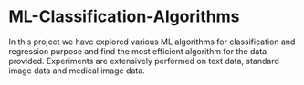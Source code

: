 # ML-Classification-Algorithms
In this project we have explored various ML algorithms for classification and regression purpose and find the most efficient algorithm for the data provided. Experiments are extensively performed on text data, standard image data and medical image data.
